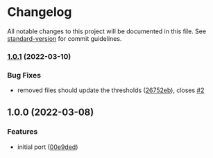 # Changelog

All notable changes to this project will be documented in this file. See [standard-version](https://github.com/conventional-changelog/standard-version) for commit guidelines.

### [1.0.1](https://github.com/ProductPlan/eslint-formatter-ratchet/compare/v1.0.0...v1.0.1) (2022-03-10)

### Bug Fixes

- removed files should update the thresholds ([26752eb](https://github.com/ProductPlan/eslint-formatter-ratchet/commit/26752ebb514cf7be5fd0ab8a6fe130faccba4181)), closes [#2](https://github.com/ProductPlan/eslint-formatter-ratchet/issues/2)

## 1.0.0 (2022-03-08)

### Features

- initial port ([00e9ded](https://github.com/ProductPlan/eslint-formatter-ratchet/commit/00e9ded062bfefcaf45385aaccadb718673ceed5))
